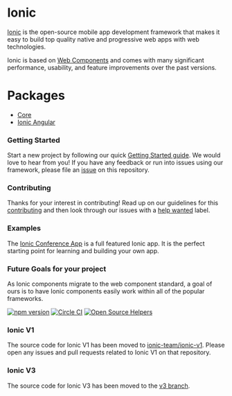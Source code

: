 # Ionic

[Ionic](https://ionicframework.com/) is the open-source mobile app development framework that makes it easy to
build top quality native and progressive web apps with web technologies.

Ionic is based on [Web Components](https://www.webcomponents.org/introduction) and comes with many significant performance, usability, and feature improvements over the past versions.


# Packages

- [Core](core/README.md)
- [Ionic Angular](angular/README.md)


### Getting Started

Start a new project by following our quick [Getting Started guide](https://ionicframework.com/getting-started/).
We would love to hear from you! If you have any feedback or run into issues using our framework, please file
an [issue](https://github.com/ionic-team/ionic/issues/new) on this repository.


### Contributing

Thanks for your interest in contributing! Read up on our guidelines for this
[contributing](https://github.com/ionic-team/ionic/blob/master/.github/CONTRIBUTING.md)
and then look through our issues with a [help wanted](https://github.com/ionic-team/ionic/issues?q=is%3Aopen+is%3Aissue+label%3A%22help+wanted%22)
label.


### Examples

The [Ionic Conference App](https://github.com/ionic-team/ionic-conference-app) is a full featured Ionic app.
It is the perfect starting point for learning and building your own app.


### Future Goals for your project

As Ionic components migrate to the web component standard, a goal of ours is to have Ionic components easily work within all of the popular frameworks.

[![npm version](https://badge.fury.io/js/ionic-angular.svg)](https://badge.fury.io/js/ionic-angular)
[![Circle CI](https://circleci.com/gh/ionic-team/ionic.svg?style=shield&circle-token=:circle-token)](https://circleci.com/gh/ionic-team/ionic)
[![Open Source Helpers](https://www.codetriage.com/ionic-team/ionic/badges/users.svg)](https://www.codetriage.com/ionic-team/ionic)


### Ionic V1

The source code for Ionic V1 has been moved to [ionic-team/ionic-v1](https://github.com/ionic-team/ionic-v1).
Please open any issues and pull requests related to Ionic V1 on that repository.


### Ionic V3

The source code for Ionic V3 has been moved to the [v3 branch](https://github.com/ionic-team/ionic/tree/v3).
